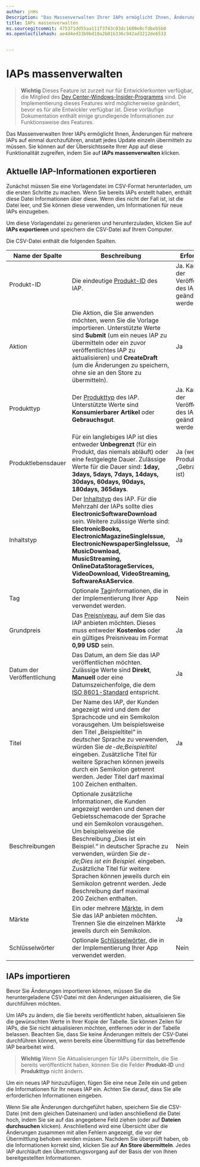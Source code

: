 ```yaml
---
author: jnHs
Description: "Das Massenverwalten Ihrer IAPs ermöglicht Ihnen, Änderungen für mehrere IAPs auf einmal durchzuführen, anstatt jedes Update einzeln übermitteln zu müssen."
title: IAPs massenverwalten
ms.sourcegitcommit: 475371dd55aa111f3743c03dc1600e8cfdbeb5b0
ms.openlocfilehash: ae4d4ed33b9bd10a2b01b336c942ad3212de6533


---
```


# IAPs massenverwalten

> **Wichtig** Dieses Feature ist zurzeit nur für Entwicklerkonten verfügbar, die Mitglied des [Dev Center-Windows-Insider-Programms](dev-center-insider-program.md) sind. Die Implementierung dieses Features wird möglicherweise geändert, bevor es für alle Entwickler verfügbar ist. Diese vorläufige Dokumentation enthält einige grundlegende Informationen zur Funktionsweise des Features.

Das Massenverwalten Ihrer IAPs ermöglicht Ihnen, Änderungen für mehrere IAPs auf einmal durchzuführen, anstatt jedes Update einzeln übermitteln zu müssen. Sie können auf der Übersichtsseite Ihrer App auf diese Funktionalität zugreifen, indem Sie auf **IAPs massenverwalten** klicken.

## Aktuelle IAP-Informationen exportieren

Zunächst müssen Sie eine Vorlagendatei im CSV-Format herunterladen, um die ersten Schritte zu machen. Wenn Sie bereits IAPs erstellt haben, enthält diese Datei Informationen über diese. Wenn dies nicht der Fall ist, ist die Datei leer, und Sie können diese verwenden, um Informationen für neue IAPs einzugeben. 

Um diese Vorlagendatei zu generieren und herunterzuladen, klicken Sie auf **IAPs exportieren** und speichern die CSV-Datei auf Ihrem Computer.

Die CSV-Datei enthält die folgenden Spalten. 

| Name der Spalte               | Beschreibung                            | Erforderlich?      |
|---------------------------|----------------------------------|----------------------|
| Produkt-ID    |  Die eindeutige [Produkt-ID](set-your-iap-product-id.md#product-id) des IAP.  | Ja. Kann nach der Veröffentlichung des IAP nicht geändert werden. |
| Aktion |Die Aktion, die Sie anwenden möchten, wenn Sie die Vorlage importieren. Unterstützte Werte sind **Submit** (um ein neues IAP zu übermitteln oder ein zuvor veröffentlichtes IAP zu aktualisieren) und **CreateDraft** (um die Änderungen zu speichern, ohne sie an den Store zu übermitteln). |    Ja |
| Produkttyp  | Der [Produkttyp](set-your-iap-product-id.md#product-type) des IAP. Unterstützte Werte sind **Konsumierbarer Artikel** oder **Gebrauchsgut**. | Ja. Kann nach der Veröffentlichung des IAP nicht geändert werden. |
| Produktlebensdauer  | Für ein langlebiges IAP ist dies entweder **Unbegrenzt** (für ein Produkt, das niemals abläuft) oder eine festgelegte Dauer. Zulässige Werte für die Dauer sind: **1day, 3days, 5days, 7days, 14days, 30days, 60days, 90days, 180days, 365days**.   | Ja (wenn der Produkttyp „Gebrauchsgut“ ist) |
| Inhaltstyp  | Der [Inhaltstyp](enter-iap-properties.md#content-type) des IAP. Für die Mehrzahl der IAPs sollte dies **ElectronicSoftwareDownload** sein. Weitere zulässige Werte sind: **ElectronicBooks, ElectronicMagazineSingleIssue, ElectronicNewspaperSingleIssue, MusicDownload, MusicStreaming, OnlineDataStorageServices, VideoDownload, VideoStreaming, SoftwareAsAService**. | Ja |
| Tag   | Optionale [Tag](enter-iap-properties.md#tag)informationen, die in der Implementierung Ihrer App verwendet werden. | Nein |
| Grundpreis    | Das [Preisniveau](set-iap-pricing-and-availability.md#base-price), auf dem Sie das IAP anbieten möchten. Dieses muss entweder **Kostenlos** oder ein gültiges Preisniveau im Format **0,99 USD** sein. |   Ja |
| Datum der Veröffentlichung  | Das Datum, an dem Sie das IAP veröffentlichen möchten. Zulässige Werte sind **Direkt**, **Manuell** oder eine Datumszeichenfolge, die dem [ISO 8601-Standard](http://go.microsoft.com/fwlink/p/?LinkId=817237) entspricht. | Ja |
| Titel    | Der Name des IAP, der Kunden angezeigt wird und dem der Sprachcode und ein Semikolon vorausgehen. Um beispielsweise den Titel „Beispieltitel“ in deutscher Sprache zu verwenden, würden Sie *de-de;Beispieltitel* eingeben. Zusätzliche Titel für weitere Sprachen können jeweils durch ein Semikolon getrennt werden. Jeder Titel darf maximal 100 Zeichen enthalten.     | Ja |
|Beschreibungen   | Optionale zusätzliche Informationen, die Kunden angezeigt werden und denen der Gebietsschemacode der Sprache und ein Semikolon vorausgehen. Um beispielsweise die Beschreibung „Dies ist ein Beispiel.“ in deutscher Sprache zu verwenden, würden Sie *de-de;Dies ist ein Beispiel.* eingeben. Zusätzliche Titel für weitere Sprachen können jeweils durch ein Semikolon getrennt werden. Jede Beschreibung darf maximal 200 Zeichen enthalten.    | Nein |
| Märkte | Ein oder mehrere [Märkte](define-pricing-and-market-selection.md#windows-store-consumer-markets), in dem Sie das IAP anbieten möchten. Trennen Sie die einzelnen Märkte jeweils durch ein Semikolon. | Ja |
|Schlüsselwörter | Optionale [Schlüsselwörter](enter-iap-properties.md#keywords), die in der Implementierung Ihrer App verwendet werden. | Nein |

## IAPs importieren

Bevor Sie Änderungen importieren können, müssen Sie die heruntergeladene CSV-Datei mit den Änderungen aktualisieren, die Sie durchführen möchten.

Um IAPs zu ändern, die Sie bereits veröffentlicht haben, aktualisieren Sie die gewünschten Werte in Ihrer Kopie der Tabelle. Sie können Zeilen für IAPs, die Sie nicht aktualisieren möchten, entfernen oder in der Tabelle belassen. Beachten Sie, dass Sie keine Änderungen mittels der CSV-Datei durchführen können, wenn bereits eine Übermittlung für das betreffende IAP bearbeitet wird.

> **Wichtig** Wenn Sie Aktualisierungen für IAPs übermitteln, die Sie bereits veröffentlicht haben, können Sie die Felder **Produkt-ID** und **Produkttyp** nicht ändern.

Um ein neues IAP hinzuzufügen, fügen Sie eine neue Zeile ein und geben die Informationen für Ihr neues IAP ein. Achten Sie darauf, dass Sie alle erforderlichen Informationen eingeben. 

Wenn Sie alle Änderungen durchgeführt haben, speichern Sie die CSV-Datei (mit dem gleichen Dateinamen) und laden anschließend die Datei hoch, indem Sie sie auf das angegebene Feld ziehen (oder auf **Dateien durchsuchen** klicken). Anschließend wird eine Übersicht über die Änderungen zusammen mit allen Fehlern angezeigt, die vor der Übermittlung behoben werden müssen. Nachdem Sie überprüft haben, ob die Informationen korrekt sind, klicken Sie auf **An Store übermitteln**. Jedes IAP durchläuft den Übermittlungsvorgang auf der Basis der von Ihnen bereitgestellten Informationen.




<!--HONumber=Jun16_HO4-->


